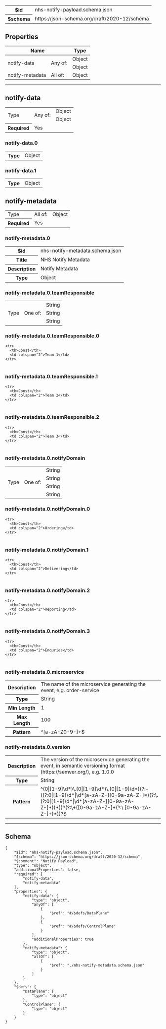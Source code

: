 

# 



<table>
<tbody>
<tr><th>$id</th><td>nhs-notify-payload.schema.json</td></tr>
<tr><th>$schema</th><td>https://json-schema.org/draft/2020-12/schema</td></tr>
</tbody>
</table>

## Properties

<table class="jssd-properties-table"><thead><tr><th colspan="2">Name</th><th>Type</th></tr></thead><tbody><tr><td rowspan="2">notify-data</td><td rowspan="2">Any of:</td><td>Object</td></tr><tr><td>Object</td></tr><tr><td rowspan="1">notify-metadata</td><td rowspan="1">All of:</td><td>Object</td></tr></tbody></table>



<hr />


## notify-data


<table class="jssd-property-table">
  <tbody>
    <tr><tr><td rowspan="2">Type</td><td rowspan="2">Any of:</td><td>Object</td></tr><tr><td>Object</td></tr></tr>
    <tr>
      <th>Required</th>
      <td colspan="2">Yes</td>
    </tr>
    
  </tbody>
</table>



### notify-data.0


<table class="jssd-property-table">
  <tbody>
    <tr><th>Type</th><td colspan="2">Object</td></tr>
    
  </tbody>
</table>




### notify-data.1


<table class="jssd-property-table">
  <tbody>
    <tr><th>Type</th><td colspan="2">Object</td></tr>
    
  </tbody>
</table>





## notify-metadata


<table class="jssd-property-table">
  <tbody>
    <tr><tr><td rowspan="1">Type</td><td rowspan="1">All of:</td><td>Object</td></tr></tr>
    <tr>
      <th>Required</th>
      <td colspan="2">Yes</td>
    </tr>
    
  </tbody>
</table>



### notify-metadata.0


<table class="jssd-property-table">
  <tbody>
    <tr>
      <th>$id</th>
      <td colspan="2">nhs-notify-metadata.schema.json</td>
    </tr>
    <tr>
      <th>Title</th>
      <td colspan="2">NHS Notify Metadata</td>
    </tr>
    <tr>
      <th>Description</th>
      <td colspan="2">Notify Metadata</td>
    </tr>
    <tr><th>Type</th><td colspan="2">Object</td></tr>
    
  </tbody>
</table>



### notify-metadata.0.teamResponsible


<table class="jssd-property-table">
  <tbody>
    <tr><tr><td rowspan="3">Type</td><td rowspan="3">One of:</td><td>String</td></tr><tr><td>String</td></tr><tr><td>String</td></tr></tr>
    
  </tbody>
</table>



### notify-metadata.0.teamResponsible.0


<table class="jssd-property-table">
  <tbody>
    
    <tr>
      <th>Const</th>
      <td colspan="2">Team 1</td>
    </tr>
  </tbody>
</table>




### notify-metadata.0.teamResponsible.1


<table class="jssd-property-table">
  <tbody>
    
    <tr>
      <th>Const</th>
      <td colspan="2">Team 2</td>
    </tr>
  </tbody>
</table>




### notify-metadata.0.teamResponsible.2


<table class="jssd-property-table">
  <tbody>
    
    <tr>
      <th>Const</th>
      <td colspan="2">Team 3</td>
    </tr>
  </tbody>
</table>





### notify-metadata.0.notifyDomain


<table class="jssd-property-table">
  <tbody>
    <tr><tr><td rowspan="4">Type</td><td rowspan="4">One of:</td><td>String</td></tr><tr><td>String</td></tr><tr><td>String</td></tr><tr><td>String</td></tr></tr>
    
  </tbody>
</table>



### notify-metadata.0.notifyDomain.0


<table class="jssd-property-table">
  <tbody>
    
    <tr>
      <th>Const</th>
      <td colspan="2">Ordering</td>
    </tr>
  </tbody>
</table>




### notify-metadata.0.notifyDomain.1


<table class="jssd-property-table">
  <tbody>
    
    <tr>
      <th>Const</th>
      <td colspan="2">Delivering</td>
    </tr>
  </tbody>
</table>




### notify-metadata.0.notifyDomain.2


<table class="jssd-property-table">
  <tbody>
    
    <tr>
      <th>Const</th>
      <td colspan="2">Reporting</td>
    </tr>
  </tbody>
</table>




### notify-metadata.0.notifyDomain.3


<table class="jssd-property-table">
  <tbody>
    
    <tr>
      <th>Const</th>
      <td colspan="2">Enquries</td>
    </tr>
  </tbody>
</table>





### notify-metadata.0.microservice


<table class="jssd-property-table">
  <tbody>
    <tr>
      <th>Description</th>
      <td colspan="2">The name of the microservice generating the event, e.g. order-service</td>
    </tr>
    <tr><th>Type</th><td colspan="2">String</td></tr>
    <tr>
      <th>Min Length</th>
      <td colspan="2">1</td>
    </tr><tr>
      <th>Max Length</th>
      <td colspan="2">100</td>
    </tr><tr>
      <th>Pattern</th>
      <td colspan="2">^[a-zA-Z0-9-]+$</td>
    </tr>
  </tbody>
</table>




### notify-metadata.0.version


<table class="jssd-property-table">
  <tbody>
    <tr>
      <th>Description</th>
      <td colspan="2">The version of the microservice generating the event, in semantic versioning format (https://semver.org/), e.g. 1.0.0</td>
    </tr>
    <tr><th>Type</th><td colspan="2">String</td></tr>
    <tr>
      <th>Pattern</th>
      <td colspan="2">^(0|[1-9]\d*)\.(0|[1-9]\d*)\.(0|[1-9]\d*)(?:-((?:0|[1-9]\d*|\d*[a-zA-Z-][0-9a-zA-Z-]*)(?:\.(?:0|[1-9]\d*|\d*[a-zA-Z-][0-9a-zA-Z-]*))*))?(?:\+([0-9a-zA-Z-]+(?:\.[0-9a-zA-Z-]+)*))?$</td>
    </tr>
  </tbody>
</table>











<hr />

## Schema
```
{
    "$id": "nhs-notify-payload.schema.json",
    "$schema": "https://json-schema.org/draft/2020-12/schema",
    "$comment": "Notify Payload",
    "type": "object",
    "additionalProperties": false,
    "required": [
        "notify-data",
        "notify-metadata"
    ],
    "properties": {
        "notify-data": {
            "type": "object",
            "anyOf": [
                {
                    "$ref": "#/$defs/DataPlane"
                },
                {
                    "$ref": "#/$defs/ControlPlane"
                }
            ],
            "additionalProperties": true
        },
        "notify-metadata": {
            "type": "object",
            "allOf": [
                {
                    "$ref": "./nhs-notify-metadata.schema.json"
                }
            ]
        }
    },
    "$defs": {
        "DataPlane": {
            "type": "object"
        },
        "ControlPlane": {
            "type": "object"
        }
    }
}
```


